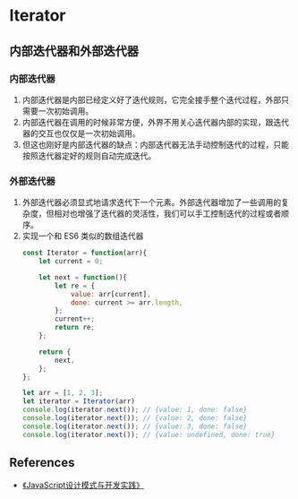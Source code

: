 # Iterator

## 内部迭代器和外部迭代器
### 内部迭代器
1. 内部迭代器是内部已经定义好了迭代规则，它完全接手整个迭代过程，外部只需要一次初始调用。
2. 内部迭代器在调用的时候非常方便，外界不用关心迭代器内部的实现，跟迭代器的交互也仅仅是一次初始调用。
3. 但这也刚好是内部迭代器的缺点：内部迭代器无法手动控制迭代的过程，只能按照迭代器定好的规则自动完成迭代。

### 外部迭代器
1. 外部迭代器必须显式地请求迭代下一个元素。外部迭代器增加了一些调用的复杂度，但相对也增强了迭代器的灵活性，我们可以手工控制迭代的过程或者顺序。
2. 实现一个和 ES6 类似的数组迭代器
    ```js
    const Iterator = function(arr){
        let current = 0;

        let next = function(){
            let re = {
                value: arr[current],
                done: current >= arr.length,
            };
            current++;
            return re;
        };

        return {
            next,
        };
    };

    let arr = [1, 2, 3];
    let iterator = Iterator(arr)
    console.log(iterator.next()); // {value: 1, done: false}
    console.log(iterator.next()); // {value: 2, done: false}
    console.log(iterator.next()); // {value: 3, done: false}
    console.log(iterator.next()); // {value: undefined, done: true}
    ```


## References
* [《JavaScript设计模式与开发实践》](https://book.douban.com/subject/26382780/)
